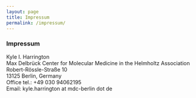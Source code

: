 ```yaml
---
layout: page
title: Impressum
permalink: /impressum/
---
```


### Impressum

Kyle I. Harrington  
Max Delbrück Center for Molecular Medicine in the Helmholtz Association  
Robert-Rössle-Straße 10  
13125 Berlin, Germany  
Office tel.: +49 030 94062195  
Email: kyle.harrington at mdc-berlin dot de  
